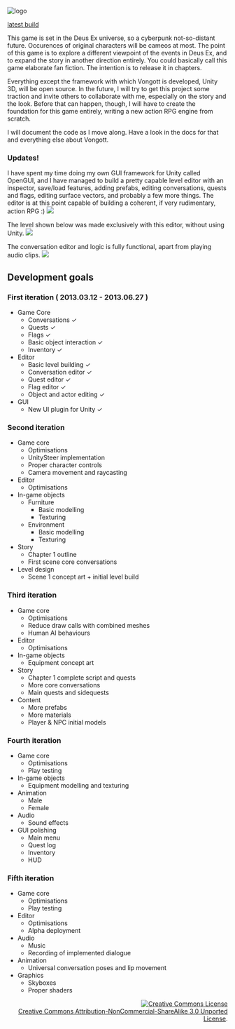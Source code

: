 ![logo](https://raw.github.com/mrzapp/vongott/master/vongott/Blender/render.png)

<a href="https://www.dropbox.com/s/z12t78ir3dk2wyb/Build.zip">latest build</a>

This game is set in the Deus Ex universe, so a cyberpunk not-so-distant future. Occurences of original characters will be cameos at most. The point of this game is to explore a different viewpoint of the events in Deus Ex, and to expand the story in another direction entirely. You could basically call this game elaborate fan fiction. The intention is to release it in chapters. 

Everything except the framework with which Vongott is developed, Unity 3D, will be open source. In the future, I will try to get this project some traction and invite others to collaborate with me, especially on the story and the look. Before that can happen, though, I will have to create the foundation for this game entirely, writing a new action RPG engine from scratch.

I will document the code as I move along. Have a look in the docs for that and everything else about Vongott.

### Updates!

I have spent my time doing my own GUI framework for Unity called OpenGUI, and I have managed to build a pretty capable level editor with an inspector, save/load features, adding prefabs, editing conversations, quests and flags, editing surface vectors, and probably a few more things. The editor is at this point capable of building a coherent, if very rudimentary, action RPG :)
<img src="https://raw.github.com/mrzapp/vongott/master/img/demo_windows.png" />

The level shown below was made exclusively with this editor, without using Unity.
<img src="https://raw.github.com/mrzapp/vongott/master/img/demo_level.png" />

The conversation editor and logic is fully functional, apart from playing audio clips.
<img src="https://raw.github.com/mrzapp/vongott/master/img/demo_convo.png" />

## Development goals

### First iteration ( 2013.03.12 - 2013.06.27 )
- Game Core
	- Conversations &#x2713;
	- Quests &#x2713;
	- Flags &#x2713;
	- Basic object interaction &#x2713;
	- Inventory &#x2713;
- Editor
	- Basic level building &#x2713;
	- Conversation editor &#x2713;
	- Quest editor &#x2713;
	- Flag editor &#x2713;
	- Object and actor editing &#x2713;
- GUI
	- New UI plugin for Unity &#x2713;

### Second iteration
- Game core
	- Optimisations
	- UnitySteer implementation
	- Proper character controls
	- Camera movement and raycasting
- Editor
	- Optimisations
- In-game objects
	- Furniture
		- Basic modelling 
		- Texturing
	- Environment
		- Basic modelling
		- Texturing
- Story
	- Chapter 1 outline
	- First scene core conversations
- Level design
	- Scene 1 concept art + initial level build

### Third iteration
- Game core
	- Optimisations
	- Reduce draw calls with combined meshes
	- Human AI behaviours
- Editor
	- Optimisations
- In-game objects
	- Equipment concept art 
- Story
	- Chapter 1 complete script and quests
	- More core conversations
	- Main quests and sidequests
- Content
	- More prefabs
	- More materials
	- Player & NPC initial models

### Fourth iteration
- Game core
	- Optimisations
	- Play testing
- In-game objects
	- Equipment modelling and texturing
- Animation
	- Male
	- Female
- Audio
	- Sound effects
- GUI polishing
	- Main menu 
	- Quest log
	- Inventory
	- HUD

### Fifth iteration
- Game core
	- Optimisations
	- Play testing
- Editor
	- Optimisations
	- Alpha deployment 
- Audio
	- Music
	- Recording of implemented dialogue
- Animation
	- Universal conversation poses and lip movement
- Graphics
	- Skyboxes
	- Proper shaders
	

<p align=right>
  <a rel="license" href="http://creativecommons.org/licenses/by-nc-sa/3.0/deed.en_US"><img alt="Creative Commons License" style="border-width:0" src="http://i.creativecommons.org/l/by-nc-sa/3.0/88x31.png" /></a>
  <br />
  <a rel="license" href="http://creativecommons.org/licenses/by-nc-sa/3.0/deed.en_US">Creative Commons Attribution-NonCommercial-ShareAlike 3.0 Unported License</a>.
</p>
